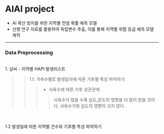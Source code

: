 AIAI project
============
- AI 확산 방지를 위한 지역별 전염 확률 예측 모델
- 선행 연구 자료를 활용하여 독립변수 추출, 이를 통해 지역별 위험 등급 예측 모델 제작
-----------------------------------------------

### Data Preprocessing
<br> 1. 날씨 - 지역별 HAPI 발생리스트
> > 1.1. 가축수별로 발생일자에 따른 기후별 특성 파악하기
> > > - 사육수에 따른 기후 상관관계
> > > > 사육수가 많을 수록 습도,온도의 영향을 더 많이 받을 것이다.
> > > > 사육수가와 습도의 영향이 크지 않다.
<br>
<br>1.2 발생일에 따른 지역별 건수와 기후별 특성 파악하기
<br>
<br>
<br>
